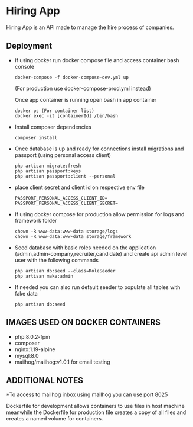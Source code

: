 # Hiring App

Hiring App is an API made to manage the hire process of companies.

## Deployment

* If using docker run docker compose file and access container bash console 
    ```
    docker-compose -f docker-compose-dev.yml up
    ```
    (For production use docker-compose-prod.yml instead)

    Once app container is running open bash in app container
    ```
    docker ps (For container list)
    docker exec -it [containerId] /bin/bash
    ```
* Install composer dependencies
    ```
    composer install
    ```
* Once database is up and ready for connections install migrations and passport (using personal access client) 
    ```
    php artisan migrate:fresh
    php artisan passport:keys
    php artisan passport:client --personal
    ```
* place client secret and client id on respective env file
  ```
  PASSPORT_PERSONAL_ACCESS_CLIENT_ID=
  PASSPORT_PERSONAL_ACCESS_CLIENT_SECRET=
  ```

* If using docker compose for production allow permission for logs and framework folder
  ```
  chown -R www-data:www-data storage/logs
  chown -R www-data:www-data storage/framework
  ```

* Seed database with basic roles needed on the application (admin,admin-company,recruiter,candidate)
and create api admin level user with the following commands
  ```
  php artisan db:seed --class=RoleSeeder
  php artisan make:admin
  ```
* If needed you can also run default seeder to populate all tables with fake data
  ```
  php artisan db:seed
  ```
## IMAGES USED ON DOCKER CONTAINERS

* php:8.0.2-fpm
* composer
* nginx:1.19-alpine
* mysql:8.0
* mailhog/mailhog:v1.0.1 for email testing

## ADDITIONAL NOTES

*To access to mailhog inbox using mailhog you can use port 8025

Dockerfile for development allows containers to use files in host machine meanwhile 
the Dockerfile for production file creates a copy of all files and creates a named volume for containers.
